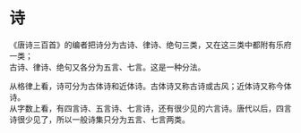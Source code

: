 # 诗

《唐诗三百首》的编者把诗分为古诗、律诗、绝句三类，又在这三类中都附有乐府一类；  
古诗、律诗、绝句又各分为五言、七言。这是一种分法。  

从格律上看，诗可分为古体诗和近体诗。古体诗又称古诗或古风；近体诗又称今体诗。  
从字数上看，有四言诗、五言诗、七言诗，还有很少见的六言诗。唐代以后，四言诗很少见了，所以一般诗集只分为五言、七言两类。  

